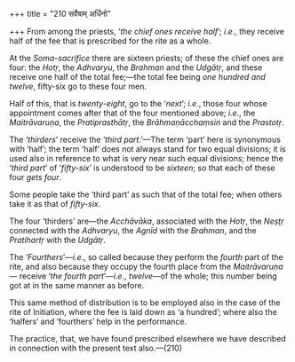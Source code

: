 +++
title = "210 सर्वेषाम् अर्धिनो"

+++
From among the priests, ‘*the chief ones receive half*’; *i.e*., they
receive half of the fee that is prescribed for the rite as a whole.

At the *Soma-sacrifice* there are sixteen priests; of these the chief
ones are four: the *Hotṛ*, the *Adhvaryu*, the *Brahman* and the
*Udgātṛ*, and these receive one half of the total fee;—the total fee
being *one hundred and twelve*, fifty-six go to these four men.

Half of this, that is *twenty-eight*, go to the ‘*next*’; *i.e*., those
four whose appointment comes after that of the four mentioned above;
*i.e*., the *Maitrāvaruṇa*, the *Pratiprasthātṛ*, the *Brāhmaṇācchaṃsin*
and the *Prastotṛ*.

The ‘*thirders*’ receive the ‘*third part*.’—The term ‘part’ here is
synonymous with ‘half’; the term ‘half’ does not always stand for two
equal divisions; it is used also in reference to what is very near such
equal divisions; hence the ‘*third part*’ of ‘*fifty-six*’ is understood
to be *sixteen*; so that each of these four *gets four*.

Some people take the ‘third part’ as such that of the total fee; when
others take it as that of *fifty-six*.

The four ‘thirders’ are—the *Acchāvāka*, associated with the *Hotṛ*, the
*Neṣṭṛ* connected with the *Adhvaryu*, the *Agnīd* with the *Brahman*,
and the *Pratihartṛ* with the *Udgātṛ*.

The ‘*Fourthers*’—*i.e*., so called because they perform the *fourth*
part of the rite, and also because they occupy the fourth place from the
*Maitrāvaruṇa*— receive ‘*the fourth part*’—*i.e*., *twelve*—of the
whole; this number being got at in the same manner as before.

This same method of distribution is to be employed also in the case of
the rite of Initiation, where the fee is laid down as ‘a hundred’; where
also the ‘halfers’ and ‘fourthers’ help in the performance.

The practice, that, we have found prescribed elsewhere we have described
in connection with the present text also.—(210)


